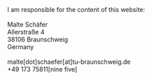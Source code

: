 <div class="imprint">
  I am responsible for the content of this website:<br>
  <br>
  Malte Schäfer<br>
  Allerstraße 4<br>
  38106 Braunschweig<br>
  Germany<br>
  <br>
  malte[dot]schaefer[at]tu-braunschweig.de<br>
  +49 173 75811[nine five]
</div>
